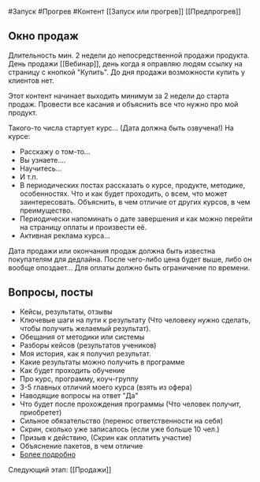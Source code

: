 #Запуск #Прогрев #Контент 
[[Запуск или прогрев]]
[[Предпрогрев]]

## Окно продаж
Длительность мин. 2 недели до непосредственной продажи продукта. День продажи [[Вебинар]], день когда я оправляю людям ссылку на страницу с кнопкой "Купить". До дня продажи возможности купить у клиентов нет.

Этот контент начинает выходить минимум за 2 недели до старта продаж. Провести все касания и объяснить все что нужно про мой продукт.

Такого-то числа стартует курс... (Дата должна быть озвучена!)
На курсе:
 - Расскажу о том-то...
 - Вы узнаете....
 - Научитесь...
 - И т.п.
 - В периодических постах рассказать о курсе, продукте, методике, особенностях. Что и как будет проходить, о всем, что может заинтересовать. Объяснить, в чем отличие от других курсов, в чем преимущество.
 - Периодически напоминать о дате завершения и как можно перейти на страницу оплаты и произвести её.
 - Активная реклама курса...

Дата продажи или окончания продаж должна быть известна покупателям для дедлайна. После чего-либо цена будет выше, либо он вообще опоздает... Для оплаты должно быть ограничение по времени.

## Вопросы, посты
- Кейсы, результаты, отзывы
- Ключевые шаги на пути к результату (Что человеку нужно сделать, чтобы получить желаемый результат).
- Обещания от методики или системы
- Разборы кейсов (результатов учеников)
- Моя история, как я получил результат.
- Какие результаты можно получить в программе
- Как будет проходить обучение 
- Про курс, программу, коуч-группу
- 3-5 главных отличий моего курса (взять из офера)
- Наводящие вопросы на ответ "Да"
- Что будет после прохождения программы (Что человек получит, приобретет)
- Сильное обязательство (перенос ответственности на себя)
- Скрин, сколько уже записалось (если уже больше 10 чел.)
- Призыв к действию, (Скрин как оплатить участие)
- Объяснение пакетов, в чем отличие
- [Более подробно](https://www.notion.so/fotopraktica/c988fc75cbbc49729dda41ae18d6975d)

Следующий этап: [[Продажи]]
